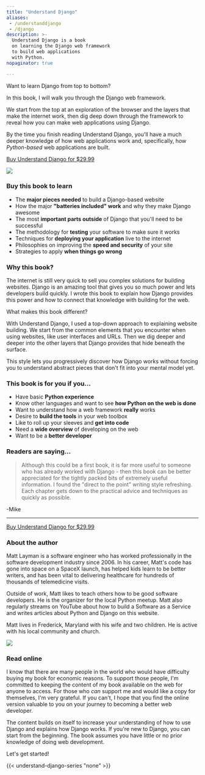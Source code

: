 ```yaml
---
title: "Understand Django"
aliases:
 - /understanddjango
 - /django
description: >-
  Understand Django is a book
  on learning the Django web framework
  to build web applications
  with Python.
nopaginator: true

---
```


<div class="w-full flex flex-col-reverse sm:flex-row justify-center mb-4">
  <div class="w-full sm:w-3/5">
      <div class="mx-auto w-full flex flex-col font-extralight text-md">
        <div class="font-semibold text-xl tracking-wide pb-4">Want to learn Django from top to bottom?</div>
        <p class="mb-4">
          In this book, I will walk you through the Django web framework.
        </p>
        <p class="mb-4">
          We start from the top at an exploration of the browser and the layers
          that make the internet work, then dig deep down through the framework
          to reveal how you can make web applications using Django.
        </p>
        <p class="mb-4">
          By the time you finish reading Understand Django,
          you'll have a much deeper knowledge of how web applications work
          and, specifically,
          how <i>Python-based</i> web applications are built.
        </p>
        <p class="my-2">
          <a href="https://amzn.to/40FDZue" target="_blank"
            class="cta text-white text-lg font-medium tracking-wide bg-red-500 p-4 inline-block">
            Buy Understand Django for $29.99
          </a>
        </p>
      </div>
  </div>
  <div class="w-full sm:w-2/5 p-4">
    <img src="/img/understand-django-cover.png">
  </div>
</div>

### Buy this book to learn

* The **major pieces needed** to build a Django-based website
* How the major **"batteries included" work** and why they make Django awesome
* The most **important parts outside** of Django that you'll need to be successful
* The methodology for **testing** your software to make sure it works
* Techniques for **deploying your application** live to the internet
* Philosophies on improving the **speed and security** of your site
* Strategies to apply **when things go wrong**

### Why this book?

The internet is still very quick to sell you complex solutions
for building websites.
Django is an amazing tool that gives you so much power
and lets developers build quickly.
I wrote this book to explain how Django provides this power
and how to connect that knowledge with building for the web.

What makes this book different?

With Understand Django,
I used a top-down approach to explaining website building.
We start from the common elements that you encounter when using websites,
like user interfaces and URLs.
Then we dig deeper and deeper into the other layers
that Django provides
that hide beneath the surface.

This style lets you progressively discover how Django works
without forcing you to understand abstract pieces
that don't fit into your mental model yet.

### This book is for you if you...

* Have basic **Python experience**
* Know other languages and want to see **how Python on the web is done**
* Want to understand how a web framework **really** works
* Desire to **build the tools** in your web toolbox
* Like to roll up your sleeves and **get into code**
* Need a **wide overview** of developing on the web
* Want to be a **better developer**

### Readers are saying...

> Although this could be a first book, it is far more useful to someone who has already worked with Django - then this book can be better appreciated for the tightly packed bits of extremely useful information. I found the "direct to the point" writing style refreshing. Each chapter gets down to the practical advice and techniques as quickly as possible.

-Mike

<hr>

<a href="https://amzn.to/40FDZue" target="_blank"
  class="cta text-white text-lg font-medium tracking-wide bg-red-500 p-4 inline-block">
  Buy Understand Django for $29.99
</a>

### About the author

Matt Layman is a software engineer
who has worked professionally in the software development industry
since 2006.
In his career,
Matt's code has gone into space on a SpaceX launch,
has helped kids learn to be better writers,
and has been vital to delivering healthcare
for hundreds of thousands
of telemedicine visits.

Outside of work,
Matt likes to teach others
how to be good software developers.
He is the organizer
for the local Python meetup.
Matt also regularly streams on YouTube
about how to build a Software as a Service
and writes articles about Python and Django
on this website.

Matt lives in Frederick, Maryland
with his wife and two children.
He is active with his local community and church.

<img src="/img/me.jpg">

### Read online

I know that there are many people in the world
who would have difficulty buying my book
for economic reasons.
To support those people,
I'm committed to keeping the content
of my book available on the web
for anyone to access.
For those who _can_ support me and would like a copy for themselves,
I'm very grateful.
If you can't,
I hope that you find the online version valuable to you
on your journey to becoming a better web developer.

The content builds
on itself
to increase your understanding
of how to use Django
and explains how Django works.
If you're new to Django,
you can start
from the beginning.
The book assumes you have little or no prior knowledge
of doing web development.

Let's get started!

{{< understand-django-series "none" >}}

